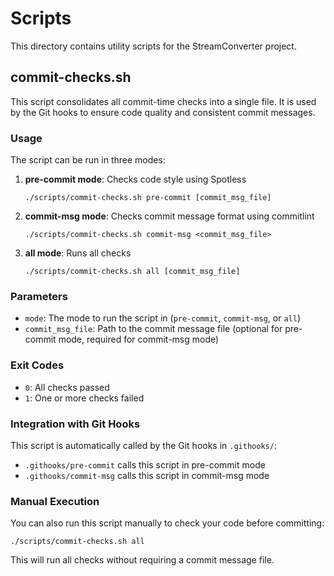 # Scripts

This directory contains utility scripts for the StreamConverter project.

## commit-checks.sh

This script consolidates all commit-time checks into a single file. It is used by the Git hooks to ensure code quality and consistent commit messages.

### Usage

The script can be run in three modes:

1. **pre-commit mode**: Checks code style using Spotless
   ```
   ./scripts/commit-checks.sh pre-commit [commit_msg_file]
   ```

2. **commit-msg mode**: Checks commit message format using commitlint
   ```
   ./scripts/commit-checks.sh commit-msg <commit_msg_file>
   ```

3. **all mode**: Runs all checks
   ```
   ./scripts/commit-checks.sh all [commit_msg_file]
   ```

### Parameters

- `mode`: The mode to run the script in (`pre-commit`, `commit-msg`, or `all`)
- `commit_msg_file`: Path to the commit message file (optional for pre-commit mode, required for commit-msg mode)

### Exit Codes

- `0`: All checks passed
- `1`: One or more checks failed

### Integration with Git Hooks

This script is automatically called by the Git hooks in `.githooks/`:

- `.githooks/pre-commit` calls this script in pre-commit mode
- `.githooks/commit-msg` calls this script in commit-msg mode

### Manual Execution

You can also run this script manually to check your code before committing:

```
./scripts/commit-checks.sh all
```

This will run all checks without requiring a commit message file.
